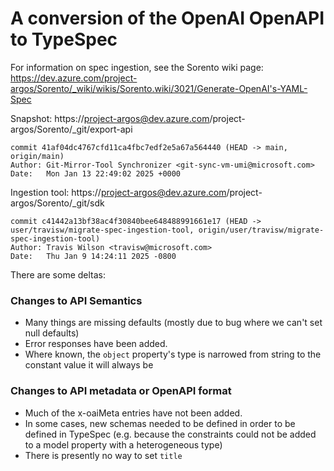 # A conversion of the OpenAI OpenAPI to TypeSpec

For information on spec ingestion, see the Sorento wiki page:
https://dev.azure.com/project-argos/Sorento/_wiki/wikis/Sorento.wiki/3021/Generate-OpenAI's-YAML-Spec

Snapshot: https://project-argos@dev.azure.com/project-argos/Sorento/_git/export-api
```
commit 41af04dc4767cfd11ca4fbc7edf2e5a67a564440 (HEAD -> main, origin/main)
Author: Git-Mirror-Tool Synchronizer <git-sync-vm-umi@microsoft.com>
Date:   Mon Jan 13 22:49:02 2025 +0000
```

Ingestion tool: https://project-argos@dev.azure.com/project-argos/Sorento/_git/sdk
```
commit c41442a13bf38ac4f30840bee648488991661e17 (HEAD -> user/travisw/migrate-spec-ingestion-tool, origin/user/travisw/migrate-spec-ingestion-tool)
Author: Travis Wilson <travisw@microsoft.com>
Date:   Thu Jan 9 14:24:11 2025 -0800
```

There are some deltas:

### Changes to API Semantics

- Many things are missing defaults (mostly due to bug where we can't set null defaults)
- Error responses have been added.
- Where known, the `object` property's type is narrowed from string to the constant value it will always be

### Changes to API metadata or OpenAPI format

- Much of the x-oaiMeta entries have not been added.
- In some cases, new schemas needed to be defined in order to be defined in TypeSpec (e.g. because the constraints could not be added to a model property with a heterogeneous type)
- There is presently no way to set `title`
